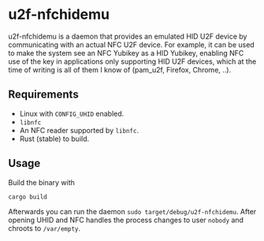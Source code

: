 # u2f-nfchidemu

u2f-nfchidemu is a daemon that provides an emulated HID U2F device by communicating with an actual NFC U2F 
device. For example, it can be used to make the system see an NFC Yubikey as a HID Yubikey, enabling NFC 
use of the key in applications only supporting HID U2F devices, which at the time of writing is all of them 
I know of (pam_u2f, Firefox, Chrome, ..).

## Requirements

* Linux with `CONFIG_UHID` enabled.
* `libnfc`
* An NFC reader supported by `libnfc`.
* Rust (stable) to build.

## Usage

Build the binary with

```
cargo build
```

Afterwards you can run the daemon `sudo target/debug/u2f-nfchidemu`. After opening UHID and NFC handles the 
process changes to user `nobody` and chroots to `/var/empty`.
